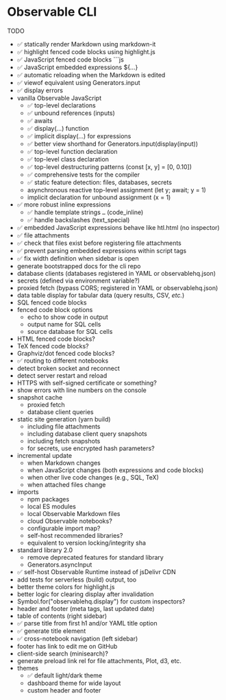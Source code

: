 # Observable CLI

TODO

- ✅ statically render Markdown using markdown-it
- ✅ highlight fenced code blocks using highlight.js
- ✅ JavaScript fenced code blocks ```js
- ✅ JavaScript embedded expressions ${…}
- ✅ automatic reloading when the Markdown is edited
- ✅ viewof equivalent using Generators.input
- ✅ display errors
- vanilla Observable JavaScript
  - ✅ top-level declarations
  - ✅ unbound references (inputs)
  - ✅ awaits
  - ✅ display(…) function
  - ✅ implicit display(…) for expressions
  - ✅ better view shorthand for Generators.input(display(input))
  - ✅ top-level function declaration
  - ✅ top-level class declaration
  - ✅ top-level destructuring patterns (const [x, y] = [0, 0.10])
  - ✅ comprehensive tests for the compiler
  - ✅ static feature detection: files, databases, secrets
  - asynchronous reactive top-level assignment (let y; await; y = 1)
  - implicit declaration for unbound assignment (x = 1)
- ✅ more robust inline expressions
  - ✅ handle template strings `…` (code_inline)
  - ✅ handle backslashes (text_special)
- ✅ embedded JavaScript expressions behave like htl.html (no inspector)
- ✅ file attachments
- ✅ check that files exist before registering file attachments
- ✅ prevent parsing embedded expressions within script tags
- ✅ fix width definition when sidebar is open
- generate bootstrapped docs for the cli repo
- database clients (databases registered in YAML or observablehq.json)
- secrets (defined via environment variable?)
- proxied fetch (bypass CORS; registered in YAML or observablehq.json)
- data table display for tabular data (query results, CSV, _etc._)
- SQL fenced code blocks
- fenced code block options
  - echo to show code in output
  - output name for SQL cells
  - source database for SQL cells
- HTML fenced code blocks?
- TeX fenced code blocks?
- Graphviz/dot fenced code blocks?
- ✅ routing to different notebooks
- detect broken socket and reconnect
- detect server restart and reload
- HTTPS with self-signed certificate or something?
- show errors with line numbers on the console
- snapshot cache
  - proxied fetch
  - database client queries
- static site generation (yarn build)
  - including file attachments
  - including database client query snapshots
  - including fetch snapshots
  - for secrets, use encrypted hash parameters?
- incremental update
  - when Markdown changes
  - when JavaScript changes (both expressions and code blocks)
  - when other live code changes (e.g., SQL, TeX)
  - when attached files change
- imports
  - npm packages
  - local ES modules
  - local Observable Markdown files
  - cloud Observable notebooks?
  - configurable import map?
  - self-host recommended libraries?
  - equivalent to version locking/integrity sha
- standard library 2.0
  - remove deprecated features for standard library
  - Generators.asyncInput
- ✅ self-host Observable Runtime instead of jsDelivr CDN
- add tests for serverless (build) output, too
- better theme colors for highlight.js
- better logic for clearing display after invalidation
- Symbol.for("observablehq.display") for custom inspectors?
- header and footer (meta tags, last updated date)
- table of contents (right sidebar)
- ✅ parse title from first h1 and/or YAML title option
- ✅ generate title element
- ✅ cross-notebook navigation (left sidebar)
- footer has link to edit me on GitHub
- client-side search (minisearch)?
- generate preload link rel for file attachments, Plot, d3, etc.
- themes
  - ✅ default light/dark theme
  - dashboard theme for wide layout
  - custom header and footer
